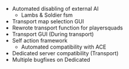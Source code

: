 + Automated disabling of external AI
  - Lambs & Soldier fsm
+ Transport map selection GUI
+ Rewrote transport function for playersquads
+ Transport GUI (During transport)
+ Self action framework
  - Automated compatibility with ACE
+ Dedicated server compatibility (Transport)
+ Multiple bugfixes on Dedicated